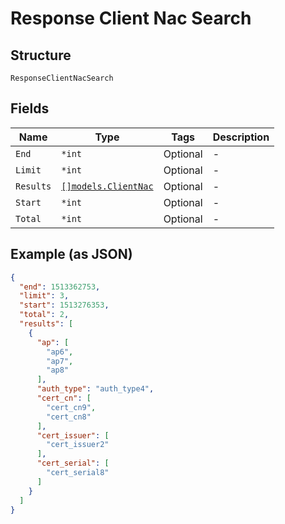 
# Response Client Nac Search

## Structure

`ResponseClientNacSearch`

## Fields

| Name | Type | Tags | Description |
|  --- | --- | --- | --- |
| `End` | `*int` | Optional | - |
| `Limit` | `*int` | Optional | - |
| `Results` | [`[]models.ClientNac`](../../doc/models/client-nac.md) | Optional | - |
| `Start` | `*int` | Optional | - |
| `Total` | `*int` | Optional | - |

## Example (as JSON)

```json
{
  "end": 1513362753,
  "limit": 3,
  "start": 1513276353,
  "total": 2,
  "results": [
    {
      "ap": [
        "ap6",
        "ap7",
        "ap8"
      ],
      "auth_type": "auth_type4",
      "cert_cn": [
        "cert_cn9",
        "cert_cn8"
      ],
      "cert_issuer": [
        "cert_issuer2"
      ],
      "cert_serial": [
        "cert_serial8"
      ]
    }
  ]
}
```

